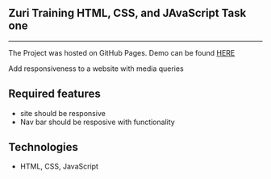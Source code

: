## Zuri Training HTML, CSS, and JAvaScript Task one
---

The Project was hosted on GitHub Pages. 
Demo can be found [HERE](https://zemchuks.github.io/zuriTaskOne/)

Add responsiveness to a website with media queries

## Required features
- site should be responsive
- Nav bar should be resposive with functionality

## Technologies

- HTML, CSS, JavaScript